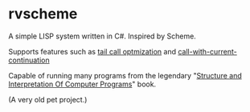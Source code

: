 # rvscheme

A simple LISP system written in C#. Inspired by Scheme. 

Supports features such as [tail call optmization](https://en.wikipedia.org/wiki/Tail_call) and [call-with-current-continuation](https://en.wikipedia.org/wiki/Call-with-current-continuation)

Capable of running many programs from the legendary "[Structure and Interpretation Of Computer Programs](https://en.wikipedia.org/wiki/Structure_and_Interpretation_of_Computer_Programs)" book.

(A very old pet project.)
